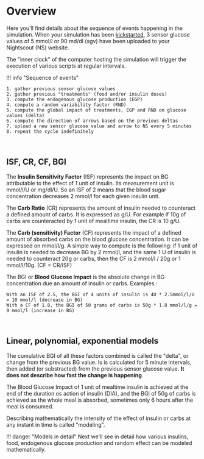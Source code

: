 # Overview

Here you'll find details about the sequence of events happening in the simulation. When your simulation has been [kickstarted](../build/kickstart.md), 3 sensor glucose values of 5 mmol/l or 90 md/dl (sgv) have been uploaded to your Nightscout (NS) website. 

The "inner clock" of the computer hosting the simulation will trigger the execution of various scripts at regular intervals. 

!!! info "Sequence of events"

    1. gather previous sensor glucose values 
    2. gather previous "treatments" (food and/or insulin doses)
    3. compute the endogenous glucose production (EGP)
    4. compute a random variability factor (RND)
    5. compute the global impact of treatments, EGP and RND on glucose values (delta)
    6. compute the direction of arrows based on the previous deltas
    7. upload a new sensor glucose value and arrow to NS every 5 minutes
    8. repeat the cycle indefinitely
<br>

## ISF, CR, CF, BGI

The **Insulin Sensitivity Factor** (ISF) represents the impact on BG attributable to the effect of 1 unit of insulin. Its measurement unit is mmol/l/U or mg/dl/U. So an ISF of 2 means that the blood sugar concentration decreases 2 mmol/l for each given insulin unit.

The **Carb Ratio** (CR) represents the amount of insulin needed to counteract a defined amount of carbs. It is expressed as g/U. For example if 10g of carbs are counteracted by 1 unit of mealtime insulin, the CR is 10 g/U.

The **Carb (sensitivity) Factor** (CF) represents the impact of a defined amount of absorbed carbs on the blood glucose concentration. It can be expressed on mmol/l/g. A simple way to compute is the following: if 1 unit of insulin is needed to decrease BG by 2 mmol/l, and the same 1 U of insulin is needed to counteract 20g or carbs, then the CF is 2 mmol/l / 20g or 1 mmol/l/10g.  (CF = CR/ISF)

The BGI or **Blood Glucose Impact** is the absolute change in BG concentration due an amount of insulin or carbs. Examples :

    With an ISF of 2.5, the BGI of 4 units of insulin is 4U * 2.5mmol/l/U = 10 mmol/l (decrease in BG)
    With a CF of 1.8, the BGI of 50 grams of carbs is 50g * 1.8 mmol/l/g = 9 mmol/l (increase in BG)
<br>

## Linear, polynomial, exponential models

The cumulative BGI of all these factors combined is called the "delta", or change from the previous BG value. Is is calculated for 5 minute intervals, then added (or substracted) from the previous sensor glucose value. **It does not describe how fast the change is happening**. 

The Blood Glucose Impact of 1 unit of mealtime insulin is achieved at the end of the duration os action of insulin (DIA), and the BGI of 50g of carbs is achieved as the whole meal is absorbed, sometimes only 6 hours after the meal is consumed. 

Describing mathematically the intensity of the effect of insulin or carbs at any instant in time is called "modeling".

!!! danger "Models in detail"
    Next we'll see in detail how various insulins, food, endogenous glucose production and random effect can be modeled mathematically.